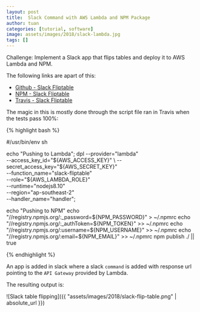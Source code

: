 ```yaml
---
layout: post
title:  Slack Command with AWS Lambda and NPM Package
author: tuan
categories: [tutorial, software]
image: assets/images/2018/slack-lambda.jpg
tags: []
---
```


Challenge: Implement a Slack app that flips tables and deploy it to AWS Lambda and NPM.

The following links are apart of this:
- [Github - Slack Fliptable](https://github.com/ntuanb/slack-fliptable)
- [NPM - Slack Fliptable](https://www.npmjs.com/package/slack-fliptable)
- [Travis - Slack Fliptable](https://travis-ci.org/ntuanb/slack-fliptable)

The magic in this is mostly done through the script file ran in Travis when the tests pass 100%:

{% highlight bash %}

#/usr/bin/env sh

echo "Pushing to Lambda";
dpl --provider="lambda" \
    --access_key_id="${AWS_ACCESS_KEY}" \
    --secret_access_key="${AWS_SECRET_KEY}" \
    --function_name="slack-fliptable" \
    --role="${AWS_LAMBDA_ROLE}" \
    --runtime="nodejs8.10" \
    --region="ap-southeast-2" \
    --handler_name="handler";

echo "Pushing to NPM"
echo "//registry.npmjs.org/:_password=${NPM_PASSWORD}" > ~/.npmrc
echo "//registry.npmjs.org/:_authToken=${NPM_TOKEN}" >> ~/.npmrc
echo "//registry.npmjs.org/:username=${NPM_USERNAME}" >> ~/.npmrc
echo "//registry.npmjs.org/:email=${NPM_EMAIL}" >> ~/.npmrc
npm publish ./ || true

{% endhighlight %}

An app is added in slack where a slack `command` is added with response url pointing to the `API Gateway` provided by Lambda.

The resulting output is:

![Slack table flipping]({{ "assets/images/2018/slack-flip-table.png" | absolute_url }})
